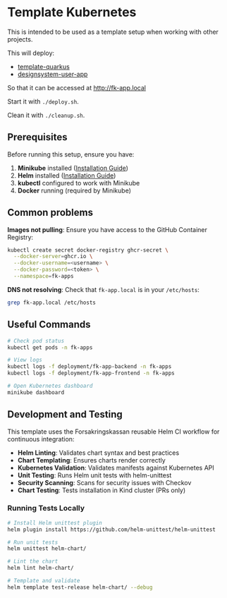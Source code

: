 # Template Kubernetes

This is intended to be used as a template setup when working with other projects.

This will deploy:

- [template-quarkus](https://github.com/Forsakringskassan/template-quarkus)
- [designsystem-user-app](https://github.com/Forsakringskassan/designsystem-user-app)

So that it can be accessed at http://fk-app.local 

Start it with `./deploy.sh`.

Clean it with `./cleanup.sh`.

## Prerequisites

Before running this setup, ensure you have:

1. **Minikube** installed ([Installation Guide](https://minikube.sigs.k8s.io/docs/start/))
2. **Helm** installed ([Installation Guide](https://helm.sh/docs/intro/install/))
3. **kubectl** configured to work with Minikube
4. **Docker** running (required by Minikube)

## Common problems

**Images not pulling**: Ensure you have access to the GitHub Container Registry:
   ```bash
   kubectl create secret docker-registry ghcr-secret \
     --docker-server=ghcr.io \
     --docker-username=<username> \
     --docker-password=<token> \
     --namespace=fk-apps
   ```

**DNS not resolving**: Check that `fk-app.local` is in your `/etc/hosts`:
   ```bash
   grep fk-app.local /etc/hosts
   ```

## Useful Commands

```bash
# Check pod status
kubectl get pods -n fk-apps

# View logs
kubectl logs -f deployment/fk-app-backend -n fk-apps
kubectl logs -f deployment/fk-app-frontend -n fk-apps

# Open Kubernetes dashboard
minikube dashboard
```

## Development and Testing

This template uses the Forsakringskassan reusable Helm CI workflow for continuous integration:

- **Helm Linting**: Validates chart syntax and best practices
- **Chart Templating**: Ensures charts render correctly  
- **Kubernetes Validation**: Validates manifests against Kubernetes API
- **Unit Testing**: Runs Helm unit tests with helm-unittest
- **Security Scanning**: Scans for security issues with Checkov
- **Chart Testing**: Tests installation in Kind cluster (PRs only)

### Running Tests Locally

```bash
# Install Helm unittest plugin
helm plugin install https://github.com/helm-unittest/helm-unittest

# Run unit tests
helm unittest helm-chart/

# Lint the chart
helm lint helm-chart/

# Template and validate
helm template test-release helm-chart/ --debug
```
